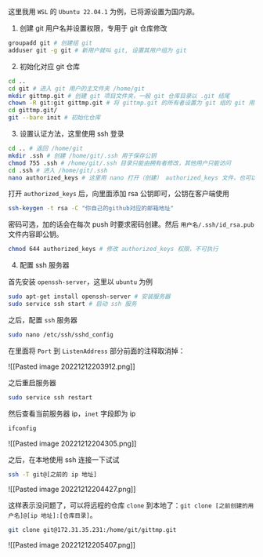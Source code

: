 
这里我用 `WSL` 的 `Ubuntu 22.04.1` 为例，已将源设置为国内源。

1. 创建 git 用户名并设置权限，专用于 git 仓库修改

```bash
groupadd git # 创建组 git
adduser git -g git # 新用户就叫 git, 设置其用户组为 git
```

2. 初始化对应 git 仓库

```bash
cd ..
cd git # 进入 git 用户的主文件夹 /home/git
mkdir gittmp.git # 创建 git 项目文件夹，一般 git 仓库目录以 .git 结尾
chown -R git:git gittmp.git # 将 gittmp.git 的所有者设置为 git 组的 git 用户
cd gittmp.git/
git --bare init # 初始化仓库
```

3. 设置认证方法，这里使用 ssh 登录

```bash
cd .. # 返回 /home/git
mkdir .ssh # 创建 /home/git/.ssh 用于保存公钥
chmod 755 .ssh # /home/git/.ssh 目录只能由拥有者修改，其他用户只能访问
cd .ssh # 进入 /home/git/.ssh
nano authorized_keys # 这里用 nano 打开（创建） authorized_keys 文件，也可以用 echo, vi 等
```

打开 `authorized_keys` 后，向里面添加 rsa 公钥即可，公钥在客户端使用

```bash
ssh-keygen -t rsa -C "你自己的github对应的邮箱地址"
```

密码可选，加的话会在每次 push 时要求密码创建。然后 `用户名/.ssh/id_rsa.pub` 文件内容即公钥。

```bash
chmod 644 authorized_keys # 修改 authorized_keys 权限，不可执行
```

4. 配置 ssh 服务器

首先安装 `openssh-server`，这里以 `ubuntu` 为例

```bash
sudo apt-get install openssh-server # 安装服务器
sudo service ssh start # 启动 ssh 服务
```

之后，配置 `ssh` 服务器

```bash
sudo nano /etc/ssh/sshd_config
```

在里面将 `Port` 到 `ListenAddress` 部分前面的注释取消掉：

![[Pasted image 20221212203912.png]]

之后重启服务器

```bash
sudo service ssh restart
```

然后查看当前服务器 ip，`inet` 字段即为 ip

```bash
ifconfig
```

![[Pasted image 20221212204305.png]]

之后，在本地使用 ssh 连接一下试试

```bash
ssh -T git@[之前的 ip 地址]
```

![[Pasted image 20221212204427.png]]

这样表示没问题了，可以将远程的仓库 `clone` 到本地了：`git clone [之前创建的用户名]@[ip 地址]:[仓库目录]`。

```bash
git clone git@172.31.35.231:/home/git/gittmp.git
```

![[Pasted image 20221212205407.png]]
